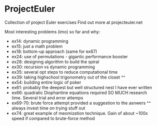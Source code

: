 # ProjectEuler
Collection of project Euler exercises
Find out more at projecteuler.net

Most interesting problems (imo) so far and why:
- ex14: dynamic programming
- ex15: just a math problem
- ex18: bottom-up approach (same for ex67)
- ex24: use of permutations - gigantic performance booster
- ex28: designing algorithm to build the spiral
- ex30: recursion vs dynamic programming
- ex35: several opt steps to reduce computational time
- ex39: taking highschool trigonometry out of the closet ^^
- ex54: building entire logic of poker
- ex61: probably the deepest but well structured nest I have ever written
- ex66: quadratic Diophantine equations required SO MUCH research time. Several trial and error attemps
- ex69-70: brute force attempt provided a suggestion to the asnwers ^^ always invest time on trying stuff out
- ex74: great example of meomization technique. Gain of about ~100x speed if compared to brute-force method
